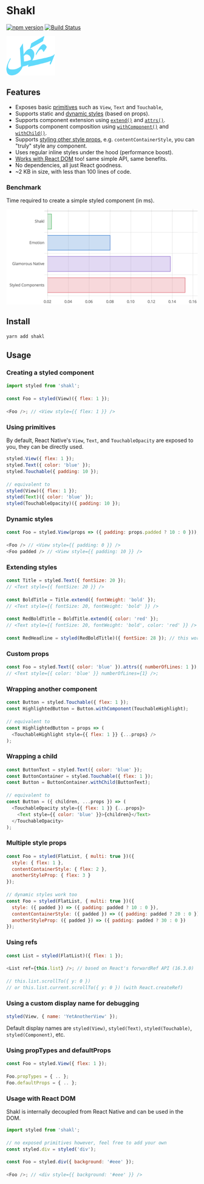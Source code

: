 # Shakl

[![npm version](https://badge.fury.io/js/shakl.svg)](https://badge.fury.io/js/shakl) [![Build Status](https://travis-ci.org/sonaye/shakl.svg?branch=master)](https://travis-ci.org/sonaye/shakl)

<img src="shakl.svg" alt="Shakl logo" width="128">

## Features

- Exposes basic [primitives](#using-primitives) such as `View`, `Text` and `Touchable`,
- Supports static and [dynamic styles](#dynamic-styles) (based on props).
- Supports component extension using [`extend()`](#extending-styles) and [`attrs()`](#custom-props).
- Supports component composition using [`withComponent()`](#wrapping-another-component) and [`withChild()`](#wrapping-a-child).
- Supports [styling other style props](#multiple-style-props), e.g. `contentContainerStyle`, you can "truly" style any component.
- Uses regular inline styles under the hood (performance boost).
- [Works with React DOM](#usage-with-react-dom) too! same simple API, same benefits.
- No dependencies, all just React goodness.
- ~2 KB in size, with less than 100 lines of code.

### Benchmark

Time required to create a simple styled component (in ms).

<img src="benchmark/results.png" alt="Shakl Benchmark" width="600">

## Install

```bash
yarn add shakl
```

## Usage

### Creating a styled component

```js
import styled from 'shakl';

const Foo = styled(View)({ flex: 1 });

<Foo />; // <View style={{ flex: 1 }} />
```

### Using primitives

By default, React Native's `View`, `Text`, and `TouchableOpacity` are exposed to you, they can be directly used.

```js
styled.View({ flex: 1 });
styled.Text({ color: 'blue' });
styled.Touchable({ padding: 10 });

// equivalent to
styled(View)({ flex: 1 });
styled(Text)({ color: 'blue' });
styled(TouchableOpacity)({ padding: 10 });
```

### Dynamic styles

```js
const Foo = styled.View(props => ({ padding: props.padded ? 10 : 0 }));

<Foo /> // <View style={{ padding: 0 }} />
<Foo padded /> // <View style={{ padding: 10 }} />
```

### Extending styles

```js
const Title = styled.Text({ fontSize: 20 });
// <Text style={{ fontSize: 20 }} />

const BoldTitle = Title.extend({ fontWeight: 'bold' });
// <Text style={{ fontSize: 20, fontWeight: 'bold' }} />

const RedBoldTitle = BoldTitle.extend({ color: 'red' });
// <Text style={{ fontSize: 20, fontWeight: 'bold', color: 'red' }} />

const RedHeadline = styled(RedBoldTitle)({ fontSize: 28 }); // this works too
```

### Custom props

```js
const Foo = styled.Text({ color: 'blue' }).attrs({ numberOfLines: 1 });
// <Text style={{ color: 'blue' }} numberOfLines={1} />;
```

### Wrapping another component

```js
const Button = styled.Touchable({ flex: 1 });
const HighlightedButton = Button.withComponent(TouchableHighlight);

// equivalent to
const HighlightedButton = props => (
  <TouchableHighlight style={{ flex: 1 }} {...props} />
);
```

### Wrapping a child

```js
const ButtonText = styled.Text({ color: 'blue' });
const ButtonContainer = styled.Touchable({ flex: 1 });
const Button = ButtonContainer.withChild(ButtonText);

// equivalent to
const Button = ({ children, ...props }) => (
  <TouchableOpacity style={{ flex: 1 }} {...props}>
    <Text style={{ color: 'blue' }}>{children}</Text>
  </TouchableOpacity>
);
```

### Multiple style props

```js
const Foo = styled(FlatList, { multi: true })({
  style: { flex: 1 },
  contentContainerStyle: { flex: 2 },
  anotherStyleProp: { flex: 3 }
});

// dynamic styles work too
const Foo = styled(FlatList, { multi: true })({
  style: ({ padded }) => ({ padding: padded ? 10 : 0 }),
  contentContainerStyle: ({ padded }) => ({ padding: padded ? 20 : 0 }),
  anotherStyleProp: ({ padded }) => ({ padding: padded ? 30 : 0 })
});
```

### Using refs

```js
const List = styled(FlatList)({ flex: 1 });

<List ref={this.list} />; // based on React's forwardRef API (16.3.0)

// this.list.scrollTo({ y: 0 })
// or this.list.current.scrollTo({ y: 0 }) (with React.createRef)
```

### Using a custom display name for debugging

```js
styled(View, { name: 'YetAnotherView' });
```

Default display names are `styled(View)`, `styled(Text)`, `styled(Touchable)`, `styled(Component)`, etc.

### Using propTypes and defaultProps

```js
const Foo = styled.View({ flex: 1 });

Foo.propTypes = { .. };
Foo.defaultProps = { .. };
```

### Usage with React DOM

Shakl is internally decoupled from React Native and can be used in the DOM.

```js
import styled from 'shakl';

// no exposed primitives however, feel free to add your own
const styled.div = styled('div');

const Foo = styled.div({ background: '#eee' });

<Foo />; // <div style={{ background: '#eee' }} />
```
